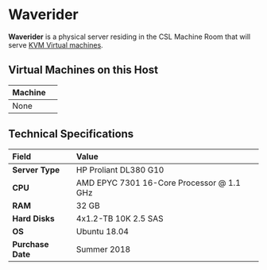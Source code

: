 # Waverider

**Waverider** is a physical server residing in the CSL Machine Room that will serve [KVM Virtual machines]().

## Virtual Machines on this Host

| Machine |  |
| :--- | :--- |
| None |  |

## Technical Specifications

| Field | Value |
| :--- | :--- |
| **Server Type** | HP Proliant DL380 G10 |
| **CPU** | AMD EPYC 7301 16-Core Processor @ 1.1 GHz |
| **RAM** | 32 GB |
| **Hard Disks** | 4x1.2-TB 10K 2.5 SAS |
| **OS** | Ubuntu 18.04 |
| **Purchase Date** | Summer 2018 |

